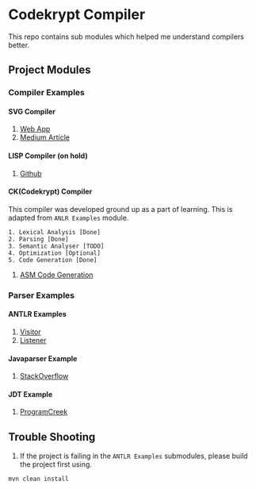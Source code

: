 # Codekrypt Compiler
This repo contains sub modules which helped me understand compilers better.

## Project Modules

### Compiler Examples

#### SVG Compiler
1. [Web App](https://kosamari.github.io/sbn/)
2. [Medium Article](https://medium.com/@kosamari/how-to-be-a-compiler-make-a-compiler-with-javascript-4a8a13d473b4)

#### LISP Compiler (on hold)
1. [Github](https://github.com/jamiebuilds/the-super-tiny-compiler/blob/master/the-super-tiny-compiler.js)

#### CK(Codekrypt) Compiler
This compiler was developed ground up as a part of learning. This is adapted from `ANLR Examples` module.
```text
1. Lexical Analysis [Done]
2. Parsing [Done]
3. Semantic Analyser [TODO]
4. Optimization [Optional]
5. Code Generation [Done]
```
1. [ASM Code Generation](https://github.com/arjunsk/java-bytecode) 

### Parser Examples

#### ANTLR Examples
1. [Visitor](https://www.javahelps.com/2019/04/antlr-hello-world-arithmetic-expression.html)
2. [Listener](https://shalithasuranga.medium.com/build-your-own-programming-language-with-antlr-5201955537a5)

#### Javaparser Example
1. [StackOverflow](https://stackoverflow.com/questions/58611706/javaparser-parsing-and-generating-java-code)

#### JDT Example
1. [ProgramCreek](https://www.programcreek.com/2011/01/best-java-development-tooling-jdt-and-astparser-tutorials/)


## Trouble Shooting
1. If the project is failing in the `ANTLR Examples` submodules, please build the project first using. 
```shell script
mvn clean install
```
